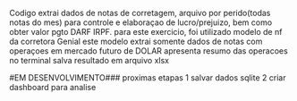 
Codigo extrai dados de notas de corretagem, arquivo por perido(todas notas do mes) para controle e elaboraçao de lucro/prejuizo, bem como obter valor pgto DARF IRPF.
para este exercicio, foi utilizado modelo de nf da corretora Genial
este modelo extrai somente dados de notas com operaçoes em mercado futuro de DOLAR
apresenta resumo das operacoes  no terminal
salva resultado  em arquivo xlsx


#EM DESENVOLVIMENTO###
 proximas etapas
 1 salvar dados sqlite
 2 criar dashboard para analise
